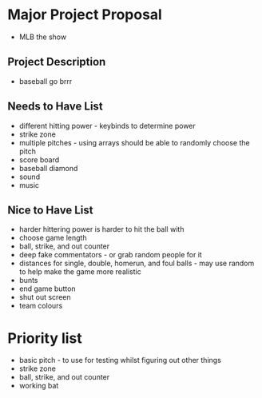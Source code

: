 # Major Project Proposal

- MLB the show

## Project Description

- baseball go brrr

## Needs to Have List

- different hitting power - keybinds to determine power
- strike zone
- multiple pitches - using arrays should be able to randomly choose the pitch
- score board
- baseball diamond
- sound
- music

## Nice to Have List

- harder hittering power is harder to hit the ball with
- choose game length
- ball, strike, and out counter
- deep fake commentators - or grab random people for it
- distances for single, double, homerun, and foul balls - may use random to help make the game more realistic
- bunts
- end game button
- shut out screen
- team colours

# Priority list

- basic pitch - to use for testing whilst figuring out other things
- strike zone
- ball, strike, and out counter
- working bat 